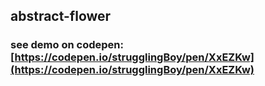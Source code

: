 ## abstract-flower
### see demo on codepen: [https://codepen.io/strugglingBoy/pen/XxEZKw](https://codepen.io/strugglingBoy/pen/XxEZKw)